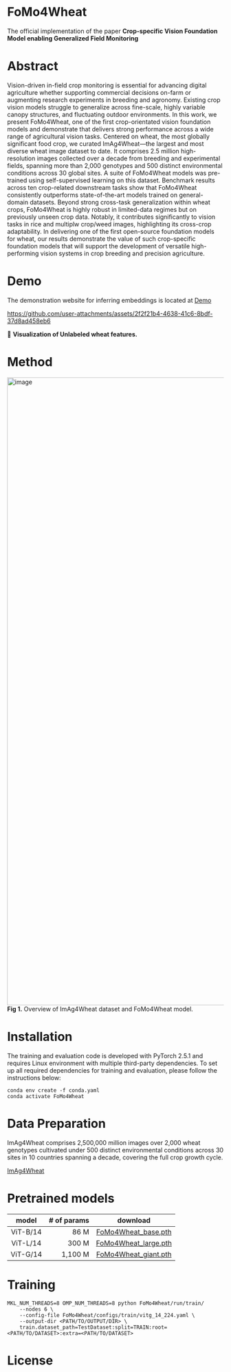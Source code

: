 # FoMo4Wheat 
The official implementation of the paper **Crop-specific Vision Foundation Model enabling Generalized Field Monitoring**

# Abstract
Vision-driven in-field crop monitoring is essential for advancing digital agriculture whether supporting commercial decisions on-farm or augmenting research experiments in breeding and agronomy. Existing crop vision models struggle to generalize across fine-scale, highly variable canopy structures, and fluctuating outdoor environments. In this work, we present FoMo4Wheat, one of the first crop-orientated vision foundation models and demonstrate that delivers strong performance across a wide range of agricultural vision tasks. Centered on wheat, the most globally significant food crop, we curated ImAg4Wheat—the largest and most diverse wheat image dataset to date. It comprises 2.5 million high-resolution images collected over a decade from breeding and experimental fields, spanning more than 2,000 genotypes and 500 distinct environmental conditions across 30 global sites. A suite of FoMo4Wheat models was pre-trained using self-supervised learning on this dataset. Benchmark results across ten crop-related downstream tasks show that FoMo4Wheat consistently outperforms state-of-the-art models trained on general-domain datasets. Beyond strong cross-task generalization within wheat crops, FoMo4Wheat is highly robust in limited-data regimes but on previously unseen crop data. Notably, it contributes significantly to vision tasks in rice and multiplw crop/weed images, highlighting its cross-crop adaptability. In delivering one of the first open-source foundation models for wheat, our results demonstrate the value of such crop-specific foundation models that will support the development of versatile high-performing vision systems in crop breeding and precision agriculture. 

# Demo
The demonstration website for inferring embeddings is located at [Demo](https://fomo4wheat.phenix-lab.com/)

https://github.com/user-attachments/assets/2f2f21b4-4638-41c6-8bdf-37d8ad458eb6

🎥 **Visualization of Unlabeled wheat features.**

# Method
<img width="1256" height="1460" alt="image" src="https://github.com/user-attachments/assets/89b475ab-d8c3-4997-a4ec-bd4062b2f986" />
<b>Fig 1.</b> Overview of ImAg4Wheat dataset and FoMo4Wheat model.

# Installation
The training and evaluation code is developed with PyTorch 2.5.1 and requires Linux environment with multiple third-party dependencies. To set up all required dependencies for training and evaluation, please follow the instructions below:
```
conda env create -f conda.yaml
conda activate FoMo4Wheat
```

# Data Preparation
ImAg4Wheat comprises 2,500,000 million images over 2,000 wheat genotypes cultivated under 500 distinct environmental conditions across 30 sites in 10 countries spanning a decade, covering the full crop growth cycle.

[ImAg4Wheat](https://huggingface.co/datasets/PheniX-Lab/ImAg4Wheat)

# Pretrained models
| model                | # of params  | download  | 
| :---------------------:| -----------: |:--------------:| 
| ViT-B/14             |   86 M   | [FoMo4Wheat_base.pth](https://huggingface.co/PheniX-Lab/FoMo4Wheat/blob/main/weight/FoMo4Wheat_base.pth) |
| ViT-L/14             |   300 M  | [FoMo4Wheat_large.pth](https://huggingface.co/PheniX-Lab/FoMo4Wheat/blob/main/weight/FoMo4Wheat_large.pth) |
| ViT-G/14             |   1,100 M  | [FoMo4Wheat_giant.pth](https://huggingface.co/PheniX-Lab/FoMo4Wheat/blob/main/weight/FoMo4Wheat_giant.pth) | 

# Training
```
MKL_NUM_THREADS=8 OMP_NUM_THREADS=8 python FoMo4Wheat/run/train/
    --nodes 6 \
    --config-file FoMo4Wheat/configs/train/vitg_14_224.yaml \
    --output-dir <PATH/TO/OUTPUT/DIR> \
    train.dataset_path=TestDataset:split=TRAIN:root=<PATH/TO/DATASET>:extra=<PATH/TO/DATASET>
```
# License

